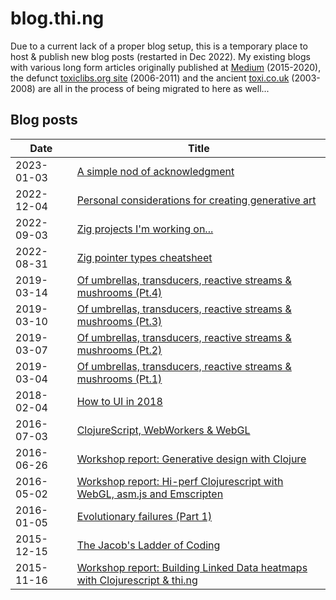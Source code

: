 # blog.thi.ng

Due to a current lack of a proper blog setup, this is a temporary place to host
& publish new blog posts (restarted in Dec 2022). My existing blogs with various
long form articles originally published at [Medium](https://medium.com/@thi.ng)
(2015-2020), the defunct [toxiclibs.org
site](https://github.com/postspectacular/toxiclibs) (2006-2011) and the ancient
[toxi.co.uk](http://toxi.co.uk/blog/) (2003-2008) are all in the process of
being migrated to here as well...

## Blog posts

| Date       | Title                                                                                                                             |
| ---------- | --------------------------------------------------------------------------------------------------------------------------------- |
| 2023-01-03 | [A simple nod of acknowledgment](2023/20230103-a-nod-of-acknowledgement.md)                                                       |
| 2022-12-04 | [Personal considerations for creating generative art](2022/20221204-personal-considerations.md)                                   |
| 2022-09-03 | [Zig projects I'm working on...](2022/20220903-zig-projects-wip.md)                                                               |
| 2022-08-31 | [Zig pointer types cheatsheet](2022/20220831-zig-pointer-cheatsheet.md)                                                           |
| 2019-03-14 | [Of umbrellas, transducers, reactive streams & mushrooms (Pt.4)](2019/20190314-of-umbrellas-transducers-reactive-streams-pt4.md)  |
| 2019-03-10 | [Of umbrellas, transducers, reactive streams & mushrooms (Pt.3)](2019/20190310-of-umbrellas-transducers-reactive-streams-pt3.md)  |
| 2019-03-07 | [Of umbrellas, transducers, reactive streams & mushrooms (Pt.2)](2019/20190307-of-umbrellas-transducers-reactive-streams-pt2.md)  |
| 2019-03-04 | [Of umbrellas, transducers, reactive streams & mushrooms (Pt.1)](2019/20190304-of-umbrellas-transducers-reactive-streams-pt1.md)  |
| 2018-02-04 | [How to UI in 2018](2018/20180204-how-to-ui-in-2018.md)                                                                           |
| 2016-07-03 | [ClojureScript, WebWorkers & WebGL](2016/20160703-clojurescript-webworkers-webgl.md)                                              |
| 2016-06-26 | [Workshop report: Generative design with Clojure](2016/20160626-generative-design-clojure.md)                                     |
| 2016-05-02 | [Workshop report: Hi-perf Clojurescript with WebGL, asm.js and Emscripten](2016/20160502-hiperf-clojurescript.md)                 |
| 2016-01-05 | [Evolutionary failures (Part 1)](2016/20160105-evolutionary-failures.md)                                                          |
| 2015-12-15 | [The Jacob's Ladder of Coding](2015/20151215-jacobs-ladder-of-coding.md)                                                          |
| 2015-11-16 | [Workshop report: Building Linked Data heatmaps with Clojurescript & thi.ng](2015/20151116-linked-data-clojurescript-workshop.md) |
